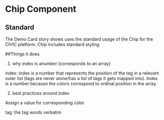 # Chip Component

## Standard

The Demo Card story shows uses the standard usage of the Chip for the CIVIC platform. Chip includes standard styling.

##Things it does

1. why index is anumber [corresponds to an array]

index: index is a number that represents the position of the tag in a relevant outer list (tags are never alone/has a list of tags it gets mapped into). Index is a number because the colors correspond to ordinal position in the array.

2. best practices around index

Assign a value for corresponding color

tag: the tag words verbatim
